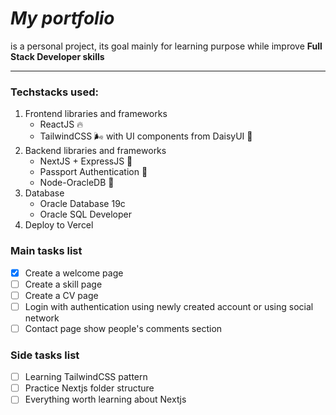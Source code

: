 *My portfolio* 
====================
is a personal project, its goal mainly for learning purpose while improve **Full Stack Developer skills**

---------------------------------------------------------------------------------------------------------

### Techstacks used:
1. Frontend libraries and frameworks
   - ReactJS 🔥
   - TailwindCSS 🌬️ with UI components from DaisyUI 🌼
2. Backend libraries and frameworks
   - NextJS + ExpressJS 🎃
   - Passport Authentication 🛂
   - Node-OracleDB 🎉
3. Database
   - Oracle Database 19c
   - Oracle SQL Developer
4. Deploy to Vercel


### Main tasks list
- [x] Create a welcome page
- [ ] Create a skill page
- [ ] Create a CV page
- [ ] Login with authentication using newly created account or using social network
- [ ] Contact page show people's comments section
### Side tasks list
- [ ] Learning TailwindCSS pattern
- [ ] Practice Nextjs folder structure
- [ ] Everything worth learning about Nextjs
